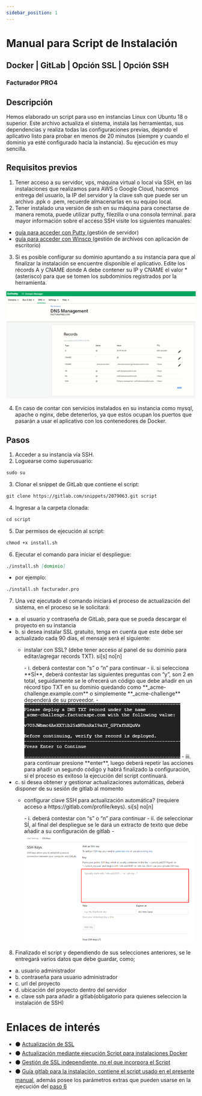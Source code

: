 ```yaml
---
sidebar_position: 1
---
```




# Manual para Script de Instalación
 <h2 class="subtitulo">Docker | GitLab | Opción SSL | Opción SSH</h2>
 <h3 class="subtitulo_small"> Facturador PRO4</h3>


## Descripción

Hemos elaborado un script para uso en instancias Linux con Ubuntu 18 o superior. Este archivo actualiza el sistema, instala las herramientas, sus dependencias y realiza todas las configuraciones previas, dejando el aplicativo listo para probar en menos de 20 minutos (siempre y cuando el dominio ya esté configurado hacia la instancia). Su ejecución es muy sencilla.

## Requisitos previos

1. Tener acceso a su servidor, vps, máquina virtual o local via SSH, en las instalaciones que realizamos para AWS o Google Cloud, hacemos entrega del usuario,
   la IP del servidor y la clave ssh que puede ser un archivo .ppk o .pem, recuerde almacenarlas en su equipo local.
2. Tener instalado una versión de ssh en su máquina para conectarse de manera remota, puede utilizar putty, filezilla o una consola terminal. 
   para mayor información sobre el acceso SSH visite los siguientes manuales:
- [guía para acceder con Putty ](https://docs.google.com/document/d/1PmQejvNd_dkXVm8DPUYlQTag0wvES46tMpxX3MPhkNY/edit#)(gestión de servidor)
- [guía para acceder con Winscp ](https://docs.google.com/document/d/1Xpri2102N4b5C-dG-FVPXW5ZWjEz5S4iDjpvl7Zwq2E/edit##)(gestión de archivos con aplicación de escritorio)
3. Si es posible configurar su dominio apuntando a su instancia para que al finalizar la instalación se encuentre disponible el aplicativo. Edite los récords A y CNAME donde A debe contener su IP y CNAME el valor * (asterisco) para que se tomen los subdominios registrados por la herramienta.


<img class="imagenes_horizontales" src="https://github.com/AntonyCandiotti/Practica02Manual/blob/main/docs/tutorial/img/image3.png?raw=true" alt="haaaolaa"/>

4. En caso de contar con servicios instalados en su instancia como mysql, apache o nginx, debe detenerlos, ya que estos ocupan los puertos que pasarán a usar el aplicativo con los contenedores de Docker.

## Pasos

1. Acceder a su instancia vía SSH.
2. Loguearse como superusuario:

```md 
sudo su
```
3. Clonar el snippet de GitLab que contiene el script: 

```md 
git clone https://gitlab.com/snippets/2079063.git script
```

4. Ingresar a la carpeta clonada:
```md 
cd script
```
5. <p id ="paso6">Dar permisos de ejecución al script: </p>
```md 
chmod +x install.sh
```
6. Ejecutar el comando para iniciar el despliegue:
```md 
./install.sh [dominio] 
```
  - por ejemplo:

```md 
./install.sh facturador.pro
```
7. Una vez ejecutado el comando iniciará el proceso de actualización del sistema, en el proceso se le solicitará:
  - a. el usuario y contraseña de GitLab, para que se pueda descargar el proyecto en su instancia
  - b. si desea instalar  SSL gratuito, tenga en cuenta que este debe ser actualizado cada 90 días, el mensaje será el siguiente:
    - <p class="letras_negras">instalar con SSL? (debe tener acceso al panel de su dominio para editar/agregar records TXT). si[s] no[n]</p>
      - i. deberá contestar con “s” o “n” para continuar
      - ii. si selecciona **SÍ**, deberá contestar las siguientes preguntas con “y”, son 2 en total, seguidamente se le ofrecerá un código que debe añadir en un récord tipo TXT en su dominio quedando como **_acme-challenge.example.com** o simplemente **_acme-challenge** dependerá de su proveedor.
      - <img src="https://github.com/AntonyCandiotti/Practica02Manual/blob/main/docs/tutorial/img/image1.png?raw=true" /> 
      - iii. para continuar presione **enter**, luego deberá repetir las acciones para añadir un segundo código y habrá finalizado la configuración, si el proceso es exitoso la ejecución del script continuará.
  - c. si desea obtener y gestionar actualizaciones automáticas, deberá disponer de su sesión de gitlab al momento
    - <p class="letras_negras">configurar clave SSH para actualización automática? (requiere acceso a https://gitlab.com/profile/keys). si[s] no[n]</p>
      - i. deberá contestar con “s” o “n” para continuar
      - ii. de seleccionar SÍ, al final del despliegue se le dará un extracto de texto que debe añadir a su configuración de gitlab
      - <img id="ssh_key" src="https://github.com/AntonyCandiotti/Practica02Manual/blob/main/docs/tutorial/img/image2.png?raw=true"/>

8. Finalizado el script y dependiendo de sus selecciones anteriores, se le entregará varios datos que debe guardar, como;
  - a. usuario administrador 
  - b. contraseña para usuario administrador
  - c. url del proyecto 
  - d. ubicación del proyecto dentro del servidor 
  - e. clave ssh para añadir a gitlab(obligatorio para quienes seleccion la instalación de SSH)


# Enlaces de interés 

- :black_circle: <a href="#seccion1">Actualización de SSL</a>
- :black_circle: <a href="#seccion1">Actualización mediante ejecución Script para instalaciones Docker</a>
- :black_circle: <a href="#seccion1">Gestión de SSL independiente, no el que incorpora el Script</a>
- :black_circle: <a href="#seccion1">Guía gitlab para la instalación, contiene el script usado en el presente manual</a>, además posee los parámetros extras que pueden usarse en la ejecución del <a href="#paso6">paso 6</a>
